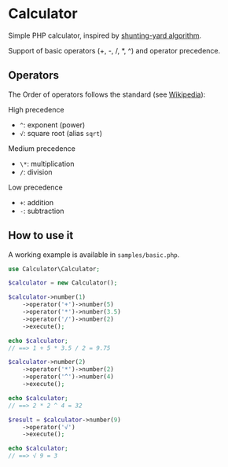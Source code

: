 Calculator
===

Simple PHP calculator, inspired by [shunting-yard algorithm](http://en.wikipedia.org/wiki/Shunting-yard_algorithm).

Support of basic operators (+, -, /, \*, ^) and operator precedence.

Operators
---

The Order of operators follows the standard (see [Wikipedia](https://en.wikipedia.org/wiki/Order_of_operations#Definition)):

High precedence

- `^`: exponent (power)
- `√`: square root (alias `sqrt`)

Medium precedence

- `\*`: multiplication
- `/`: division

Low precedence

- `+`: addition
- `-`: subtraction

How to use it
---

A working example is available in `samples/basic.php`.

```php
use Calculator\Calculator;

$calculator = new Calculator();

$calculator->number(1)
    ->operator('+')->number(5)
    ->operator('*')->number(3.5)
    ->operator('/')->number(2)
    ->execute();

echo $calculator;
// ==> 1 + 5 * 3.5 / 2 = 9.75

$calculator->number(2)
    ->operator('*')->number(2)
    ->operator('^')->number(4)
    ->execute();

echo $calculator;
// ==> 2 * 2 ^ 4 = 32

$result = $calculator->number(9)
    ->operator('√')
    ->execute();

echo $calculator;
// ==> √ 9 = 3

```
